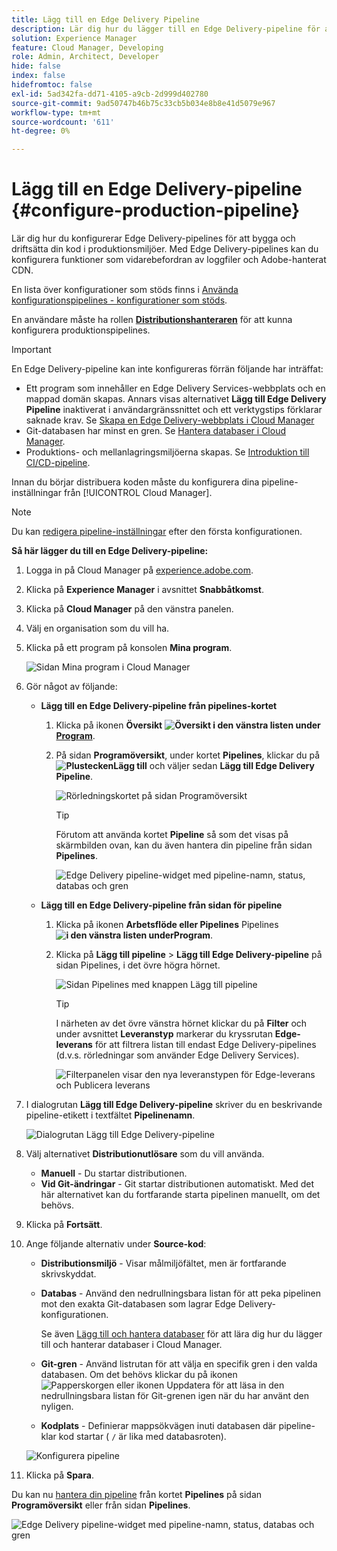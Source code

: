 ```yaml
---
title: Lägg till en Edge Delivery Pipeline
description: Lär dig hur du lägger till en Edge Delivery-pipeline för att bygga och driftsätta din kod i produktionsmiljöer.
solution: Experience Manager
feature: Cloud Manager, Developing
role: Admin, Architect, Developer
hide: false
index: false
hidefromtoc: false
exl-id: 5ad342fa-dd71-4105-a9cb-2d999d402780
source-git-commit: 9ad50747b46b75c33cb5b034e8b8e41d5079e967
workflow-type: tm+mt
source-wordcount: '611'
ht-degree: 0%

---
```


# Lägg till en Edge Delivery-pipeline {#configure-production-pipeline}

<!--badge: label="Beta" type="Positive" url="/help/implementing/cloud-manager/release-notes/current.md#gitlab-bitbucket" -->

Lär dig hur du konfigurerar Edge Delivery-pipelines för att bygga och driftsätta din kod i produktionsmiljöer. Med Edge Delivery-pipelines kan du konfigurera funktioner som vidarebefordran av loggfiler och Adobe-hanterat CDN.

En lista över konfigurationer som stöds finns i [Använda konfigurationspipelines - konfigurationer som stöds](/help/operations/config-pipeline.md#configurations).

En användare måste ha rollen **[Distributionshanteraren](/help/onboarding/cloud-manager-introduction.md#role-based-permissions)** för att kunna konfigurera produktionspipelines.

>[!IMPORTANT]
>
>En Edge Delivery-pipeline kan inte konfigureras förrän följande har inträffat:
>
>* Ett program som innehåller en Edge Delivery Services-webbplats och en mappad domän skapas. Annars visas alternativet **Lägg till Edge Delivery Pipeline** inaktiverat i användargränssnittet och ett verktygstips förklarar saknade krav. Se [Skapa en Edge Delivery-webbplats i Cloud Manager](/help/implementing/cloud-manager/edge-delivery/create-edge-delivery-site.md)
>* Git-databasen har minst en gren. Se [Hantera databaser i Cloud Manager](/help/implementing/cloud-manager/managing-code/managing-repositories.md).
>* Produktions- och mellanlagringsmiljöerna skapas. Se [Introduktion till CI/CD-pipeline](/help/implementing/cloud-manager/configuring-pipelines/introduction-ci-cd-pipelines.md).

<!-- CMGR‑69680 -->

Innan du börjar distribuera koden måste du konfigurera dina pipeline-inställningar från [!UICONTROL Cloud Manager].

>[!NOTE]
>
>Du kan [redigera pipeline-inställningar](managing-pipelines.md) efter den första konfigurationen.

**Så här lägger du till en Edge Delivery-pipeline:**

1. Logga in på Cloud Manager på [experience.adobe.com](https://experience.adobe.com).
1. Klicka på **Experience Manager** i avsnittet **Snabbåtkomst**.
1. Klicka på **Cloud Manager** på den vänstra panelen.
1. Välj en organisation som du vill ha.
1. Klicka på ett program på konsolen **Mina program**.

   ![Sidan Mina program i Cloud Manager](/help/implementing/cloud-manager/configuring-pipelines/assets/my-programs.png)

1. Gör något av följande:

   * **Lägg till en Edge Delivery-pipeline från pipelines-kortet**

      1. Klicka på ikonen **Översikt** **![Översikt](/help/implementing/cloud-manager/configuring-pipelines/assets/overview.svg) i den vänstra listen under [Program](/help/implementing/cloud-manager/navigation.md#my-programs)**.
      1. På sidan **Programöversikt**, under kortet **Pipelines**, klickar du på **![Plustecken](https://spectrum.adobe.com/static/icons/workflow_18/Smock_Add_18_N.svg)Lägg till** och väljer sedan **Lägg till Edge Delivery Pipeline**.

         ![Rörledningskortet på sidan Programöversikt](/help/implementing/cloud-manager/configuring-pipelines/assets/pipelinescard-add-ed-pipeline.png)

         >[!TIP]
         >
         >Förutom att använda kortet **Pipeline** så som det visas på skärmbilden ovan, kan du även hantera din pipeline från sidan **Pipelines**.
         >
         >![Edge Delivery pipeline-widget med pipeline-namn, status, databas och gren](/help/implementing/cloud-manager/release-notes/assets/edge-delivery-pipeline-widget.png)

   * **Lägg till en Edge Delivery-pipeline från sidan för pipeline**

      1. Klicka på ikonen **Arbetsflöde eller Pipelines** Pipelines **![i den vänstra listen under ](https://spectrum.adobe.com/static/icons/workflow_18/Smock_Workflow_18_N.svg)Program**.
      1. Klicka på **Lägg till pipeline** > **Lägg till Edge Delivery-pipeline** på sidan Pipelines, i det övre högra hörnet.

         ![Sidan Pipelines med knappen Lägg till pipeline](/help/implementing/cloud-manager/configuring-pipelines/assets/pipelinespage-add-ed-pipeline.png)

         >[!TIP]
         >
         >I närheten av det övre vänstra hörnet klickar du på **Filter** och under avsnittet **Leveranstyp** markerar du kryssrutan **Edge-leverans** för att filtrera listan till endast Edge Delivery-pipelines (d.v.s. rörledningar som använder Edge Delivery Services). <!-- (CMGR-69682) -->
         >
         >![Filterpanelen visar den nya leveranstypen för Edge-leverans och Publicera leverans](/help/implementing/cloud-manager/release-notes/assets/filter-delivery-type.png)

1. I dialogrutan **Lägg till Edge Delivery-pipeline** skriver du en beskrivande pipeline-etikett i textfältet **Pipelinenamn**.

   ![Dialogrutan Lägg till Edge Delivery-pipeline](/help/implementing/cloud-manager/configuring-pipelines/assets/add-edge-delivery-pipeline-configuration.png)

1. Välj alternativet **Distributionutlösare** som du vill använda.

   * **Manuell** - Du startar distributionen.
   * **Vid Git-ändringar** - Git startar distributionen automatiskt. Med det här alternativet kan du fortfarande starta pipelinen manuellt, om det behövs.

1. Klicka på **Fortsätt**.

1. Ange följande alternativ under **Source-kod**:

   * **Distributionsmiljö** - Visar målmiljöfältet, men är fortfarande skrivskyddat.

   * **Databas** - Använd den nedrullningsbara listan för att peka pipelinen mot den exakta Git-databasen som lagrar Edge Delivery-konfigurationen.

     Se även [Lägg till och hantera databaser](/help/implementing/cloud-manager/managing-code/managing-repositories.md) för att lära dig hur du lägger till och hanterar databaser i Cloud Manager.

   * **Git-gren** - Använd listrutan för att välja en specifik gren i den valda databasen. Om det behövs klickar du på ikonen ![Papperskorgen eller ikonen Uppdatera](https://spectrum.adobe.com/static/icons/workflow_18/Smock_Refresh_18_N.svg) för att läsa in den nedrullningsbara listan för Git-grenen igen när du har använt den nyligen.
   * **Kodplats** - Definierar mappsökvägen inuti databasen där pipeline-klar kod startar ( `/` är lika med databasroten).

   ![Konfigurera pipeline](/help/implementing/cloud-manager/configuring-pipelines/assets/add-edge-delivery-pipeline-sourcecode.png)

1. Klicka på **Spara**.

Du kan nu [hantera din pipeline](managing-pipelines.md) från kortet **Pipelines** på sidan **Programöversikt** eller från sidan **Pipelines**.


![Edge Delivery pipeline-widget med pipeline-namn, status, databas och gren](/help/implementing/cloud-manager/release-notes/assets/edge-delivery-pipeline-widget.png)



